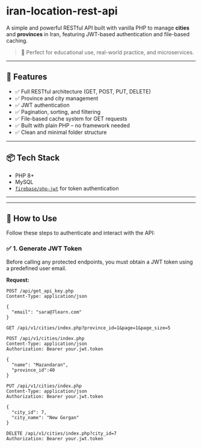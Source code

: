 # iran-location-rest-api

A simple and powerful RESTful API built with vanilla PHP to manage **cities** and **provinces** in Iran, featuring JWT-based authentication and file-based caching.

> 🔐 Perfect for educational use, real-world practice, and microservices.

---

## 🚀 Features

- ✅ Full RESTful architecture (GET, POST, PUT, DELETE)
- ✅ Province and city management
- ✅ JWT authentication
- ✅ Pagination, sorting, and filtering
- ✅ File-based cache system for GET requests
- ✅ Built with plain PHP – no framework needed
- ✅ Clean and minimal folder structure

---

## 📦 Tech Stack

- PHP 8+
- MySQL
- [`firebase/php-jwt`](https://github.com/firebase/php-jwt) for token authentication


---

---

## 🧪 How to Use

Follow these steps to authenticate and interact with the API:

### ✅ 1. Generate JWT Token

Before calling any protected endpoints, you must obtain a JWT token using a predefined user email.

**Request:**
```http
POST /api/get_api_key.php
Content-Type: application/json

{
  "email": "sara@7learn.com"
}

GET /api/v1/cities/index.php?province_id=1&page=1&page_size=5

POST /api/v1/cities/index.php
Content-Type: application/json
Authorization: Bearer your.jwt.token

{
  "name": "Mazandaran",
  "province_id":40
}

PUT /api/v1/cities/index.php
Content-Type: application/json
Authorization: Bearer your.jwt.token

{
  "city_id": 7,
  "city_name": "New Gorgan"
}

DELETE /api/v1/cities/index.php?city_id=7
Authorization: Bearer your.jwt.token



